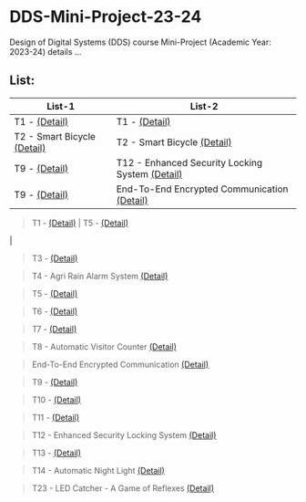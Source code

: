 # DDS-Mini-Project-23-24
Design of Digital Systems (DDS) course Mini-Project (Academic Year: 2023-24) details ...

## List:

| List-1 | List-2 |
| --- | --- |
| T1 - [(Detail)]() | T1 - [(Detail)]() |
| T2 - Smart Bicycle [(Detail)]() | T2 - Smart Bicycle [(Detail)]() |
| T9 - [(Detail)]() | T12 - Enhanced Security Locking System [(Detail)]() |
| T9 - [(Detail)]() | End-To-End Encrypted Communication [(Detail)](https://github.com/AdiPadi2703/End-To-End-Encrypted-Communication/tree/main) |


> T1 - [(Detail)]()
|
> T5 - [(Detail)]()

> 
|
> T3 - [(Detail)]()

> T4 - Agri Rain Alarm System [(Detail)]()

> T5 - [(Detail)]()

> T6 - [(Detail)]()

> T7 - [(Detail)]()

> T8 - Automatic Visitor Counter [(Detail)](https://github.com/brcnitk/DDS-Mini-Project-23-24/tree/main/Team-2) 

> End-To-End Encrypted Communication [(Detail)](https://github.com/AdiPadi2703/End-To-End-Encrypted-Communication/tree/main)

> T9 - [(Detail)]()

> T10 - [(Detail)]()

> T11 - [(Detail)]()

> T12 - Enhanced Security Locking System [(Detail)]()

> T13 - [(Detail)]()

> T14 - Automatic Night Light [(Detail)]()

> T23 - LED Catcher - A Game of Reflexes [(Detail)]()



 
